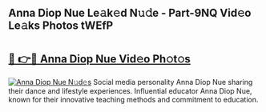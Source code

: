 ## Anna Diop Nue Le𝚊k𝚎d N𝚞𝚍e - Part-9NQ Vid𝚎o Le𝚊ks Photos tWEfP

# <h2><a href="http://fbax0pl.evod.top/?m=Anna+Diop+Nue">🔗 👉🔴 Anna Diop Nue Vid𝚎o Ph𝚘t𝚘s</a></h2>

[![Anna Diop Nue N𝚞d𝚎s](https://i.imgur.com/8V9OHl7.gif)](http://fbax0pl.evod.top/?m=Anna+Diop+Nue)
Social media personality Anna Diop Nue sharing their dance and lifestyle experiences. Influential educator Anna Diop Nue, known for their innovative teaching methods and commitment to education. 
